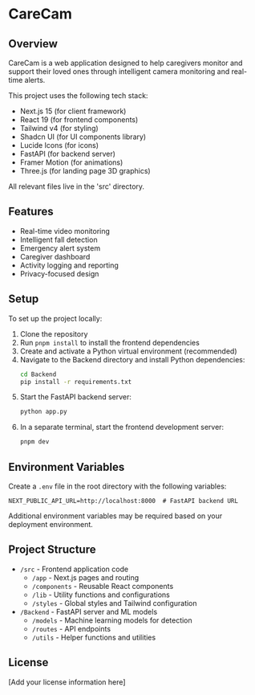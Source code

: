 # CareCam

## Overview

CareCam is a web application designed to help caregivers monitor and support their loved ones through intelligent camera monitoring and real-time alerts.

This project uses the following tech stack:
- Next.js 15 (for client framework)
- React 19 (for frontend components)
- Tailwind v4 (for styling)
- Shadcn UI (for UI components library)
- Lucide Icons (for icons)
- FastAPI (for backend server)
- Framer Motion (for animations)
- Three.js (for landing page 3D graphics)

All relevant files live in the 'src' directory.

## Features

- Real-time video monitoring
- Intelligent fall detection
- Emergency alert system
- Caregiver dashboard
- Activity logging and reporting
- Privacy-focused design

## Setup

To set up the project locally:

1. Clone the repository
2. Run `pnpm install` to install the frontend dependencies
3. Create and activate a Python virtual environment (recommended)
4. Navigate to the Backend directory and install Python dependencies:
   ```bash
   cd Backend
   pip install -r requirements.txt
   ```
5. Start the FastAPI backend server:
   ```bash
   python app.py
   ```
6. In a separate terminal, start the frontend development server:
   ```bash
   pnpm dev
   ```

## Environment Variables

Create a `.env` file in the root directory with the following variables:

```
NEXT_PUBLIC_API_URL=http://localhost:8000  # FastAPI backend URL
```

Additional environment variables may be required based on your deployment environment.

## Project Structure

- `/src` - Frontend application code
  - `/app` - Next.js pages and routing
  - `/components` - Reusable React components
  - `/lib` - Utility functions and configurations
  - `/styles` - Global styles and Tailwind configuration
- `/Backend` - FastAPI server and ML models
  - `/models` - Machine learning models for detection
  - `/routes` - API endpoints
  - `/utils` - Helper functions and utilities

## License

[Add your license information here] 